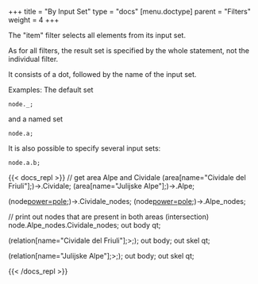 +++
title = "By Input Set"
type = "docs"
[menu.doctype]
  parent = "Filters"
weight = 4
+++

The "item" filter selects all elements from its input set.

As for all filters, the result set is specified by the whole statement, not the individual filter.

It consists of a dot, followed by the name of the input set.

Examples: The default set

    node._;

and a named set

    node.a;

It is also possible to specify several input sets:

    node.a.b;

{{< docs_repl >}}
// get area Alpe and Cividale
(area[name="Cividale del Friuli"];)->.Cividale;
(area[name="Julijske Alpe"];)->.Alpe;

(node[power=pole](area.Cividale);)->.Cividale_nodes;
(node[power=pole](area.Alpe);)->.Alpe_nodes;

// print out nodes that are present in both areas (intersection)
node.Alpe_nodes.Cividale_nodes;
out body qt;

(relation[name="Cividale del Friuli"];>;);
out body;
out skel qt;

(relation[name="Julijske Alpe"];>;);
out body;
out skel qt;

{{< /docs_repl >}}
